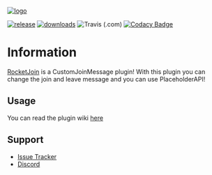 [![logo]][spigot]

[![release]][releaseLink] [![downloads]][spigot] ![Travis (.com)](https://img.shields.io/travis/com/Lorenzo0111/RocketJoin?style=for-the-badge) [![Codacy Badge](https://img.shields.io/codacy/grade/eace45ea8bac439bb66e81ace3465c71?style=for-the-badge)](https://www.codacy.com/gh/Lorenzo0111/RocketJoin/dashboard?utm_source=github.com&amp;utm_medium=referral&amp;utm_content=Lorenzo0111/RocketJoin&amp;utm_campaign=Badge_Grade)

# Information 
[RocketJoin][spigot] is a CustomJoinMessage plugin!
With this plugin you can change the join and leave message and you can use PlaceholderAPI!

## Usage

You can read the plugin wiki [here](https://docs.rocketplugins.space/rocketjoin/starting)

## Support
- [Issue Tracker][issues]
- [Discord][discord]

[release]: https://img.shields.io/github/v/release/Lorenzo0111/RocketJoin?style=for-the-badge&logo=appveyor
[releaseLink]: https://github.com/Lorenzo0111/RocketJoin/releases/latest

[issues]: https://github.com/Lorenzo0111/RocketJoin/issues

[discord]: https://bit.ly/RocketServer_DS
[spigot]: https://www.spigotmc.org/resources/rocketjoin-custom-join-message.82520/

[logo]: https://i.ibb.co/FYJFSDN/Rocket-Join-Banner.png

[downloads]: https://img.shields.io/spiget/downloads/82520?style=for-the-badge
